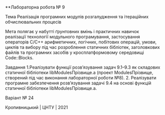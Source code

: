 **Лабораторна робота № 9

Тема Реалізація програмних модулів розгалудження та ітераційних обчислювальних процесів

Мета полягає у набутті ґрунтовних вмінь і практичних навичок реалізації технології модульного програмування, застосування операторів С/С++ арифметичних, логічних, побітових операцій, умови, циклів та вибору під час розроблення статичних бібліотек, заголовкових файлів та програмних засобів у кросплатформовому середовищі Code::Blocks.

Завдання 1.Реалізувати функції розв’язування задач 9.1–9.3 як складових статичної бібліотеки libModulesПрізвище.а (проект ModulesПрізвище, створений під час виконання лабораторної роботи №8). 2. Реалізувати програмне забезпечення розв’язування задачі 9.4 на основі функцій статичної бібліотеки libModulesПрізвище.а.

Варіант № 24

Кропивницький | ЦНТУ | 2021
